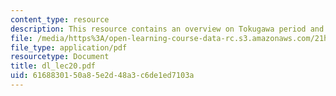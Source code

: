 ```yaml
---
content_type: resource
description: This resource contains an overview on Tokugawa period and woman's career.
file: /media/https%3A/open-learning-course-data-rc.s3.amazonaws.com/21h-522-japan-in-the-age-of-the-samurai-history-and-film-fall-2006/6168830150a85e2d48a3c6de1ed7103a_dl_lec20.pdf
file_type: application/pdf
resourcetype: Document
title: dl_lec20.pdf
uid: 61688301-50a8-5e2d-48a3-c6de1ed7103a
---
```

